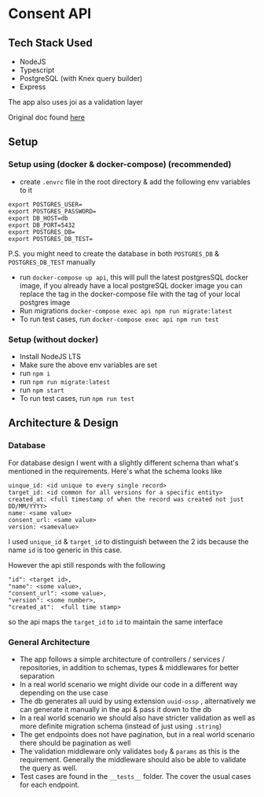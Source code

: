 # Consent API
## Tech Stack Used
- NodeJS
- Typescript
- PostgreSQL (with Knex query builder)
- Express

The app also uses joi as a validation layer

Original doc found [here](https://boosted-technology.notion.site/boosted-technology/Design-a-consent-API-8fd89edea3b5432a8ff084ee99efc5a7)

## Setup
### Setup using (docker & docker-compose) (recommended)
- create `.envrc` file in the root directory & add the following env variables to it
```
export POSTGRES_USER=
export POSTGRES_PASSWORD=
export DB_HOST=db
export DB_PORT=5432
export POSTGRES_DB=
export POSTGRES_DB_TEST=
```
P.S. you might need to create the database in both `POSTGRES_DB` & `POSTGRES_DB_TEST` manually

- run `docker-compose up api`, this will pull the latest postgresSQL docker image, if you already have a local postgreSQL docker image you can replace the tag in the docker-compose file with the tag of your local postgres image
- Run migrations `docker-compose exec api npm run migrate:latest`
- To run test cases, run `docker-compose exec api npm run test`


### Setup (without docker)
- Install NodeJS LTS
- Make sure the above env variables are set
- run `npm i`
- run `npm run migrate:latest`
- run `npm start`
- To run test cases, run `npm run test`

## Architecture & Design

### Database
For database design I went with a slightly different schema than what's mentioned in the requirements. Here's what the schema looks like
```
uinque_id: <id unique to every single record>
target_id: <id common for all versions for a specific entity>
created_at: <full timestamp of when the record was created not just DD/MM/YYYY>
name: <same value>
consent_url: <same value>
version: <samevalue>
```
I used `unique_id` & `target_id` to distinguish between the 2 ids because the name `id` is too generic in this case.

However the api still responds with the following
```
"id": <target id>, 
"name": <some value>, 
"consent_url": <some value>,
"version": <some number>, 
"created_at":  <full time stamp>
 ```
 so the api maps the `target_id` to `id` to maintain the same interface

### General Architecture
- The app follows a simple architecture of controllers / services / repositories, in addition to schemas, types & middlewares for better separation
- In a real world scenario we might divide our code in a different way depending on the use case
- The db generates all uuid by using extension `uuid-ossp` , alternatively we can generate it manually in the api & pass it down to the db
- In a real world scenario we should also have stricter validation as well as more definite migration schema (instead of just using `.string`)
- The get endpoints does not have pagination, but in a real world scenario there should be pagination as well
- The validation middleware only validates `body` & `params` as this is the requirement. Generally the middleware should also be able to validate the query as well.
- Test cases are found in the `__tests__` folder. The cover the usual cases for each endpoint.